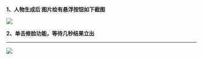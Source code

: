 **1、人物生成后 图片绘有悬浮按钮如下截图**

![](https://cdn.nlark.com/yuque/0/2024/png/12434197/1730865655468-4b8d484e-6649-43e1-b329-5b53bcba61f4.png)

**2、单击修脸功能，等待几秒结果立出**

****

![](https://cdn.nlark.com/yuque/0/2024/png/12434197/1730865693725-26a4f626-ccf3-4146-9c9b-6a7f815781e1.png)

